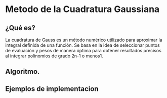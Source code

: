 # Metodo de la Cuadratura Gaussiana

## ¿Qué es?
La cuadratura de Gauss es un método numérico utilizado para aproximar la integral definida de una función. Se basa en la idea de seleccionar puntos de evaluación y pesos de manera óptima para obtener resultados precisos al integrar polinomios de grado 2n-1 o menos1.

## Algoritmo.
## Ejemplos de implementacion

